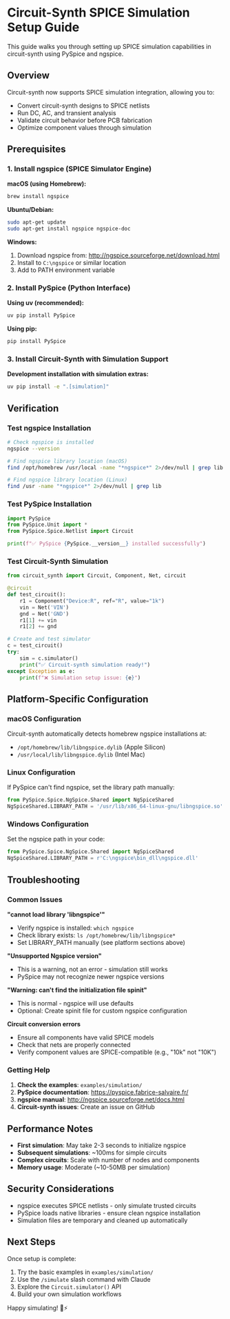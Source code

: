 # Circuit-Synth SPICE Simulation Setup Guide

This guide walks you through setting up SPICE simulation capabilities in circuit-synth using PySpice and ngspice.

## Overview

Circuit-synth now supports SPICE simulation integration, allowing you to:
- Convert circuit-synth designs to SPICE netlists
- Run DC, AC, and transient analysis 
- Validate circuit behavior before PCB fabrication
- Optimize component values through simulation

## Prerequisites

### 1. Install ngspice (SPICE Simulator Engine)

**macOS (using Homebrew):**
```bash
brew install ngspice
```

**Ubuntu/Debian:**
```bash
sudo apt-get update
sudo apt-get install ngspice ngspice-doc
```

**Windows:**
1. Download ngspice from: http://ngspice.sourceforge.net/download.html
2. Install to `C:\ngspice` or similar location
3. Add to PATH environment variable

### 2. Install PySpice (Python Interface)

**Using uv (recommended):**
```bash
uv pip install PySpice
```

**Using pip:**
```bash
pip install PySpice
```

### 3. Install Circuit-Synth with Simulation Support

**Development installation with simulation extras:**
```bash
uv pip install -e ".[simulation]"
```

## Verification

### Test ngspice Installation
```bash
# Check ngspice is installed
ngspice --version

# Find ngspice library location (macOS)
find /opt/homebrew /usr/local -name "*ngspice*" 2>/dev/null | grep lib

# Find ngspice library location (Linux)
find /usr -name "*ngspice*" 2>/dev/null | grep lib
```

### Test PySpice Installation
```python
import PySpice
from PySpice.Unit import *
from PySpice.Spice.Netlist import Circuit

print(f"✅ PySpice {PySpice.__version__} installed successfully")
```

### Test Circuit-Synth Simulation
```python
from circuit_synth import Circuit, Component, Net, circuit

@circuit
def test_circuit():
    r1 = Component("Device:R", ref="R", value="1k")
    vin = Net('VIN')
    gnd = Net('GND')
    r1[1] += vin
    r1[2] += gnd

# Create and test simulator
c = test_circuit()
try:
    sim = c.simulator()
    print("✅ Circuit-synth simulation ready!")
except Exception as e:
    print(f"❌ Simulation setup issue: {e}")
```

## Platform-Specific Configuration

### macOS Configuration
Circuit-synth automatically detects homebrew ngspice installations at:
- `/opt/homebrew/lib/libngspice.dylib` (Apple Silicon)
- `/usr/local/lib/libngspice.dylib` (Intel Mac)

### Linux Configuration
If PySpice can't find ngspice, set the library path manually:
```python
from PySpice.Spice.NgSpice.Shared import NgSpiceShared
NgSpiceShared.LIBRARY_PATH = '/usr/lib/x86_64-linux-gnu/libngspice.so'
```

### Windows Configuration
Set the ngspice path in your code:
```python
from PySpice.Spice.NgSpice.Shared import NgSpiceShared
NgSpiceShared.LIBRARY_PATH = r'C:\ngspice\bin_dll\ngspice.dll'
```

## Troubleshooting

### Common Issues

**"cannot load library 'libngspice'"**
- Verify ngspice is installed: `which ngspice`
- Check library exists: `ls /opt/homebrew/lib/libngspice*`
- Set LIBRARY_PATH manually (see platform sections above)

**"Unsupported Ngspice version"**
- This is a warning, not an error - simulation still works
- PySpice may not recognize newer ngspice versions

**"Warning: can't find the initialization file spinit"**
- This is normal - ngspice will use defaults
- Optional: Create spinit file for custom ngspice configuration

**Circuit conversion errors**
- Ensure all components have valid SPICE models
- Check that nets are properly connected
- Verify component values are SPICE-compatible (e.g., "10k" not "10K")

### Getting Help

1. **Check the examples**: `examples/simulation/`
2. **PySpice documentation**: https://pyspice.fabrice-salvaire.fr/
3. **ngspice manual**: http://ngspice.sourceforge.net/docs.html
4. **Circuit-synth issues**: Create an issue on GitHub

## Performance Notes

- **First simulation**: May take 2-3 seconds to initialize ngspice
- **Subsequent simulations**: ~100ms for simple circuits
- **Complex circuits**: Scale with number of nodes and components
- **Memory usage**: Moderate (~10-50MB per simulation)

## Security Considerations

- ngspice executes SPICE netlists - only simulate trusted circuits
- PySpice loads native libraries - ensure clean ngspice installation
- Simulation files are temporary and cleaned up automatically

## Next Steps

Once setup is complete:
1. Try the basic examples in `examples/simulation/`
2. Use the `/simulate` slash command with Claude
3. Explore the `Circuit.simulator()` API
4. Build your own simulation workflows

Happy simulating! 🔌⚡
